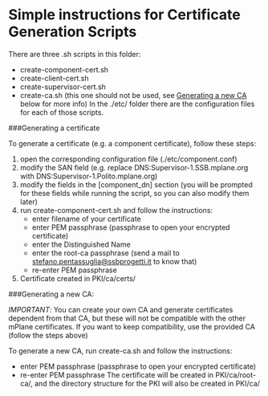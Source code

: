 # Simple instructions for Certificate Generation Scripts

There are three .sh scripts in this folder:
- create-component-cert.sh
- create-client-cert.sh
- create-supervisor-cert.sh
- create-ca.sh (this one should not be used, see [Generating a new CA](#new_CA) below for more info)
In the ./etc/ folder there are the configuration files for each of those scripts.

###Generating a certificate

To generate a certificate (e.g. a component certificate), follow these steps:
1. open the corresponding configuration file (./etc/component.conf)
2. modify the SAN field (e.g. replace DNS:Supervisor-1.SSB.mplane.org with DNS:Supervisor-1.Polito.mplane.org)
3. modify the fields in the [component_dn] section (you will be prompted for these 
   fields while running the script, so you can also modify them later)
4. run create-component-cert.sh and follow the instructions:
	- enter filename of your certificate
	- enter PEM passphrase (passphrase to open your encrypted certificate)
	- enter the Distinguished Name
	- enter the root-ca passphrase 
	  (send a mail to stefano.pentassuglia@ssbprogetti.it to know that)
	- re-enter PEM passphrase
5. Certificate created in PKI/ca/certs/

<a name="new_CA"></a>
###Generating a new CA:

_IMPORTANT_: You can create your own CA and generate certificates dependent from that CA, but these will not be compatible with the other mPlane certificates. If you want to keep compatibility, use the provided CA (follow the steps above)

To generate a new CA, run create-ca.sh and follow the instructions:
- enter PEM passphrase (passphrase to open your encrypted certificate)
- re-enter PEM passphrase
The certificate will be created in PKI/ca/root-ca/, and the directory structure for the PKI will also be created in PKI/ca/
